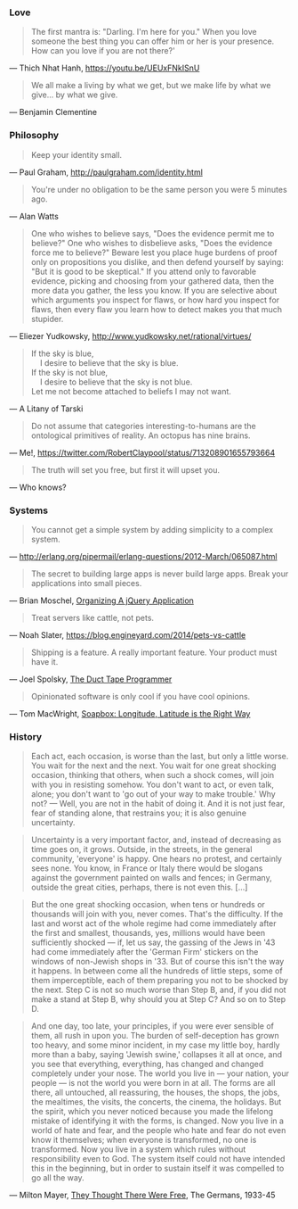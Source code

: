 ### Love

> The first mantra is: "Darling. I'm here for you." When you love someone the
> best thing you can offer him or her is your presence.
> How can you love if you are not there?'

— Thich Nhat Hanh, https://youtu.be/UEUxFNkISnU

> We all make a living by what we get, but we make life by what we give...
> by what we give.

— Benjamin Clementine

### Philosophy

> Keep your identity small.

— Paul Graham, http://paulgraham.com/identity.html

> You're under no obligation to be the same person you were 5 minutes ago.

— Alan Watts

> One who wishes to believe says, "Does the evidence permit me to believe?"
> One who wishes to disbelieve asks, "Does the evidence force me to believe?"
> Beware lest you place huge burdens of proof only on propositions you
> dislike, and then defend yourself by saying: "But it is good to be
> skeptical." If you attend only to favorable evidence, picking and choosing
> from your gathered data, then the more data you gather, the less you know.
> If you are selective about which arguments you inspect for flaws, or how
> hard you inspect for flaws, then every flaw you learn how to detect makes
> you that much stupider.

— Eliezer Yudkowsky, http://www.yudkowsky.net/rational/virtues/

> If the sky is blue, <br>
> &nbsp; &nbsp; I desire to believe that the sky is blue. <br>
> If the sky is not blue, <br>
> &nbsp; &nbsp; I desire to believe that the sky is not blue. <br>
> Let me not become attached to beliefs I may not want.

— A Litany of Tarski

> Do not assume that categories interesting-to-humans are the ontological
> primitives of reality. An octopus has nine brains.

— Me!, https://twitter.com/RobertClaypool/status/713208901655793664

> The truth will set you free, but first it will upset you.

— Who knows?

### Systems

> You cannot get a simple system by adding simplicity to a complex system.

— http://erlang.org/pipermail/erlang-questions/2012-March/065087.html

> The secret to building large apps is never build large apps.
> Break your applications into small pieces.

— Brian Moschel, [Organizing A jQuery Application](https://www.bitovi.com/blog/organizing-a-jquery-application)

> Treat servers like cattle, not pets.

— Noah Slater, https://blog.engineyard.com/2014/pets-vs-cattle

> Shipping is a feature. A really important feature.
> Your product must have it.

— Joel Spolsky, [The Duct Tape Programmer](http://www.joelonsoftware.com/items/2009/09/23.html)

> Opinionated software is only cool if you have cool opinions.

— Tom MacWright, [Soapbox: Longitude, Latitude is the Right Way](https://macwright.org/2016/07/15/longitude-latitude-is-the-right-way.html)

### History

> Each act, each occasion, is worse than the last, but only a little worse.
  You wait for the next and the next. You wait for one great shocking occasion,
  thinking that others, when such a shock comes, will join with you in
  resisting somehow. You don't want to act, or even talk, alone; you don't
  want to 'go out of your way to make trouble.' Why not? — Well, you are not
  in the habit of doing it. And it is not just fear, fear of standing alone,
  that restrains you; it is also genuine uncertainty.

> Uncertainty is a very important factor, and, instead of decreasing as time
  goes on, it grows. Outside, in the streets, in the general community,
  'everyone' is happy. One hears no protest, and certainly sees none.
  You know, in France or Italy there would be slogans against the government
  painted on walls and fences; in Germany, outside the great cities, perhaps,
  there is not even this. [...]

> But the one great shocking occasion, when tens or hundreds or thousands will
  join with you, never comes. That's the difficulty. If the last and worst act
  of the whole regime had come immediately after the first and smallest,
  thousands, yes, millions would have been sufficiently shocked — if, let us
  say, the gassing of the Jews in '43 had come immediately after the
  'German Firm' stickers on the windows of non-Jewish shops in '33.
  But of course this isn't the way it happens. In between come all the
  hundreds of little steps, some of them imperceptible, each of them preparing
  you not to be shocked by the next. Step C is not so much worse than Step B,
  and, if you did not make a stand at Step B, why should you at Step C?
  And so on to Step D.

> And one day, too late, your principles, if you were ever sensible of them,
  all rush in upon you. The burden of self-deception has grown too heavy, and
  some minor incident, in my case my little boy, hardly more than a baby,
  saying 'Jewish swine,' collapses it all at once, and you see that
  everything, everything, has changed and changed completely under your nose.
  The world you live in — your nation, your people — is not the world you were
  born in at all. The forms are all there, all untouched, all reassuring,
  the houses, the shops, the jobs, the mealtimes, the visits, the concerts,
  the cinema, the holidays. But the spirit, which you never noticed because
  you made the lifelong mistake of identifying it with the forms, is changed.
  Now you live in a world of hate and fear, and the people who hate and fear
  do not even know it themselves; when everyone is transformed, no one is
  transformed. Now you live in a system which rules without responsibility
  even to God. The system itself could not have intended this in the
  beginning, but in order to sustain itself it was compelled to go all the way.

— Milton Mayer, [They Thought There Were Free](https://www.press.uchicago.edu/Misc/Chicago/511928.html), The Germans, 1933-45

